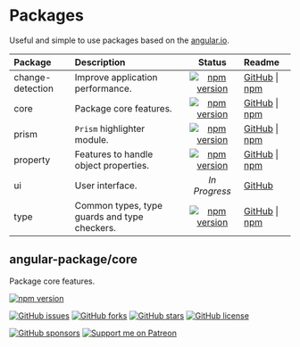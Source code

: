 # Packages

Useful and simple to use packages based on the [angular.io][angulario].

| Package          | Description                                  | Status                                                       | Readme                                                         |
| :--------------- | :------------------------------------------- | :----------------------------------------------------------: | :------------------------------------------------------------- |
| change-detection | Improve application performance.             | [![npm version][cd-npm-badge-svg]][cd-npm-badge]             | [GitHub][cd-github-readme] \| [npm][cd-npm-readme]             |
| core             | Package core features.                       | [![npm version][core-npm-badge-svg]][core-npm-badge]         | [GitHub][core-github-readme] \| [npm][core-npm-readme]         |
| prism            | `Prism` highlighter module.                  | [![npm version][prism-npm-badge-svg]][prism-npm-badge]       | [GitHub][prism-github-readme] \| [npm][cd-npm-readme]          |
| property         | Features to handle object properties.        | [![npm version][property-npm-badge-svg]][property-npm-badge] | [GitHub][property-github-readme] \| [npm][property-npm-readme] |
| ui               | User interface.                              | *In Progress*                                                | [GitHub][ui-github-readme]                                     |
| type             | Common types, type guards and type checkers. | [![npm version][type-npm-badge-svg]][type-npm-badge]         | [GitHub][type-github-readme] \| [npm][type-npm-readme]         |

## angular-package/core

Package core features.

<!-- npm badge -->
[![npm version][core-npm-badge-svg]][core-npm-badge]
<!-- GitHub badges -->
[![GitHub issues][core-badge-issues]][core-issues]
[![GitHub forks][core-badge-forks]][core-forks]
[![GitHub stars][core-badge-stars]][core-stars]
[![GitHub license][core-badge-license]][core-license]
<!-- Sponsors badges -->
[![GitHub sponsors][github-badge-sponsor]][github-sponsor-link]
[![Support me on Patreon][patreon-badge]][patreon-link]

<!-- Funding -->
[github-badge-sponsor]: https://img.shields.io/static/v1?label=Sponsor&message=%E2%9D%A4&logo=GitHub&link=https://github.com/sponsors/angular-package
[github-sponsor-link]: https://github.com/sponsors/angular-package
[patreon-badge]: https://img.shields.io/endpoint.svg?url=https%3A%2F%2Fshieldsio-patreon.vercel.app%2Fapi%3Fusername%3Dsciborrudnicki%26type%3Dpatrons&style=flat
[patreon-link]: https://patreon.com/sciborrudnicki

[angulario]: https://angular.io
[skeleton]: https://github.com/angular-package/skeleton

<!-- Update status -->
[fix]: https://img.shields.io/badge/-fix-red
[new]: https://img.shields.io/badge/-new-green
[update]: https://img.shields.io/badge/-update-red

<!-- Package: core  -->
  <!-- GitHub: badges -->
  [core-badge-issues]: https://img.shields.io/github/issues/angular-package/core
  [core-badge-forks]: https://img.shields.io/github/forks/angular-package/core
  [core-badge-stars]: https://img.shields.io/github/stars/angular-package/core
  [core-badge-license]: https://img.shields.io/github/license/angular-package/core
  <!-- GitHub: badges links -->
  [core-issues]: https://github.com/angular-package/core/issues
  [core-forks]: https://github.com/angular-package/core/network
  [core-license]: https://github.com/angular-package/core/blob/master/LICENSE
  [core-stars]: https://github.com/angular-package/core/stargazers
  <!-- GitHub -->
  [core-github-readme]: https://github.com/angular-package/core#readme
  <!-- npm: badges -->
  [core-npm-badge-svg]: https://badge.fury.io/js/%40angular-package%2Fcore.svg
  [core-npm-badge]: https://badge.fury.io/js/%40angular-package%2Fcore
  [core-npm-readme]: https://www.npmjs.com/package/@angular-package/core#readme

<!-- Package: type -->
  <!-- npm -->
  [type-npm-badge-svg]: https://badge.fury.io/js/%40angular-package%2Ftype.svg
  [type-npm-badge]: https://badge.fury.io/js/%40angular-package%2Ftype
  [type-npm-readme]: https://www.npmjs.com/package/@angular-package/type#readme

  <!-- GitHub -->
  [type-github-readme]: https://github.com/angular-package/type#readme

  [package-type-resultcallback]: https://github.com/angular-package/type#resultcallback
  [package-type-key]: https://github.com/angular-package/type#key

<!-- Package: change-detection -->
  <!-- npm -->
  [cd-npm-badge-svg]: https://badge.fury.io/js/%40angular-package%2Fchange-detection.svg
  [cd-npm-badge]: https://badge.fury.io/js/%40angular-package%2Fchange-detection
  [cd-npm-readme]: https://www.npmjs.com/package/@angular-package/change-detection#readme

  <!-- GitHub -->
  [cd-github-readme]: https://github.com/angular-package/change-detection#readme

<!-- Package: prism -->
  <!-- npm -->
  [prism-npm-badge-svg]: https://badge.fury.io/js/%40angular-package%2Fprism.svg
  [prism-npm-badge]: https://badge.fury.io/js/%40angular-package%2Fprism
  [prism-npm-readme]: https://www.npmjs.com/package/@angular-package/prism#readme

  <!-- GitHub -->
  [prism-github-readme]: https://github.com/angular-package/prism#readme

<!-- Package: property -->
  <!-- npm -->
  [property-npm-badge-svg]: https://badge.fury.io/js/%40angular-package%2Fproperty.svg
  [property-npm-badge]: https://badge.fury.io/js/%40angular-package%2Fproperty
  [property-npm-readme]: https://www.npmjs.com/package/@angular-package/property#readme

  <!-- GitHub -->
  [property-github-readme]: https://github.com/angular-package/property#readme

<!-- Package: ui -->
  [ui-github-readme]: https://github.com/angular-package/ui#readme
